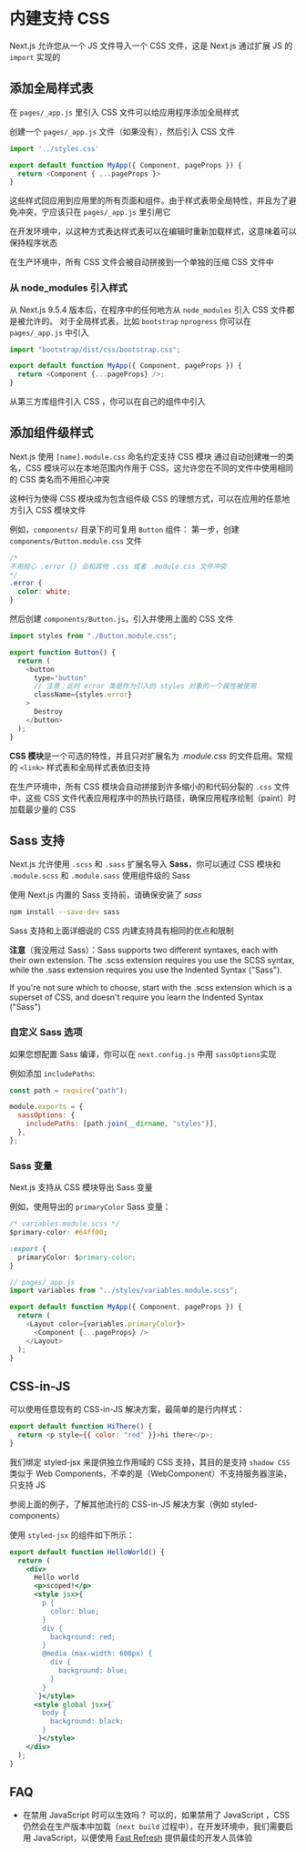 # 内建支持 CSS

Next.js 允许您从一个 JS 文件导入一个 CSS 文件，这是 Next.js 通过扩展 JS 的 `import` 实现的

## 添加全局样式表

在 `pages/_app.js` 里引入 CSS 文件可以给应用程序添加全局样式

创建一个 `pages/_app.js` 文件（如果没有），然后引入 CSS 文件

```js
import '../styles.css'

export default function MyApp({ Component, pageProps }) {
  return <Component { ...pageProps }>
}
```

这些样式回应用到应用里的所有页面和组件。由于样式表带全局特性，并且为了避免冲突，宁应该只在 `pages/_app.js` 里引用它

在开发环境中，以这种方式表达样式表可以在编辑时重新加载样式，这意味着可以保持程序状态

在生产环境中，所有 CSS 文件会被自动拼接到一个单独的压缩 CSS 文件中

### 从 node_modules 引入样式

从 Next.js 9.5.4 版本后，在程序中的任何地方从 `node_modules` 引入 CSS 文件都是被允许的。
对于全局样式表，比如 `bootstrap` `nprogress` 你可以在 `pages/_app.js` 中引入

```js
import "bootstrap/dist/css/bootstrap.css";

export default function MyApp({ Component, pageProps }) {
  return <Component {...pageProps} />;
}
```

从第三方库组件引入 CSS ，你可以在自己的组件中引入

## 添加组件级样式

Next.js 使用 `[name].module.css` 命名约定支持 CSS 模块
通过自动创建唯一的类名，CSS 模块可以在本地范围内作用于 CSS，这允许您在不同的文件中使用相同的 CSS 类名而不用担心冲突

这种行为使得 CSS 模块成为包含组件级 CSS 的理想方式，可以在应用的任意地方引入 CSS 模块文件

例如，`components/` 目录下的可复用 `Button` 组件：
第一步，创建 `components/Button.module.css` 文件

```css
/*
不用担心 .error {} 会和其他 .css 或者 .module.css 文件冲突
*/
.error {
  color: white;
}
```

然后创建 `components/Button.js`，引入并使用上面的 CSS 文件

```js
import styles from "./Button.module.css";

export function Button() {
  return (
    <button
      type="button"
      // 注意：此时 error 类是作为引入的 styles 对象的一个属性被使用
      className={styles.error}
    >
      Destroy
    </button>
  );
}
```

**CSS 模块**是一个可选的特性，并且只对扩展名为 _.module.css_ 的文件启用。常规的 `<link>` 样式表和全局样式表依旧支持

在生产环境中，所有 CSS 模块会自动拼接到许多缩小的和代码分裂的 `.css` 文件中，这些 CSS 文件代表应用程序中的热执行路径，确保应用程序绘制（paint）时加载最少量的 CSS

## Sass 支持

Next.js 允许使用 `.scss` 和 `.sass` 扩展名导入 **Sass**，你可以通过 CSS 模块和 `.module.scss` 和 `.module.sass` 使用组件级的 Sass

使用 Next.js 内置的 Sass 支持前，请确保安装了 _sass_

```sh
npm install --save-dev sass
```

Sass 支持和上面详细说的 CSS 内建支持具有相同的优点和限制

**注意**（我没用过 Sass）：Sass supports two different syntaxes, each with their own extension. The .scss extension requires you use the SCSS syntax, while the .sass extension requires you use the Indented Syntax ("Sass").

If you're not sure which to choose, start with the .scss extension which is a superset of CSS, and doesn't require you learn the Indented Syntax ("Sass")

### 自定义 Sass 选项

如果您想配置 Sass 编译，你可以在 `next.config.js` 中用 `sassOptions`实现

例如添加 `includePaths`:

```js
const path = require("path");

module.exports = {
  sassOptions: {
    includePaths: [path.join(__dirname, "styles")],
  },
};
```

### Sass 变量

Next.js 支持从 CSS 模块导出 Sass 变量

例如，使用导出的 `primaryColor` Sass 变量：

```css
/* variables.module.scss */
$primary-color: #64ff00;

:export {
  primaryColor: $primary-color;
}
```

```js
// pages/_app.js
import variables from "../styles/variables.module.scss";

export default function MyApp({ Component, pageProps }) {
  return (
    <Layout color={variables.primaryColor}>
      <Component {...pageProps} />
    </Layout>
  );
}
```

## CSS-in-JS

可以使用任意现有的 CSS-in-JS 解决方案，最简单的是行内样式：

```js
export default function HiThere() {
  return <p style={{ color: "red" }}>hi there</p>;
}
```

我们绑定 styled-jsx 来提供独立作用域的 CSS 支持，其目的是支持 `shadow CSS` 类似于 Web Components，不幸的是（WebComponent）不支持服务器渲染，只支持 JS

参阅上面的例子，了解其他流行的 CSS-in-JS 解决方案（例如 styled-components）

使用 `styled-jsx` 的组件如下所示：

```jsx
export default function HelloWorld() {
  return (
    <div>
      Hello world
      <p>scoped!</p>
      <style jsx>{`
        p {
          color: blue;
        }
        div {
          background: red;
        }
        @media (max-width: 600px) {
          div {
            background: blue;
          }
        }
      `}</style>
      <style global jsx>{`
        body {
          background: black;
        }
      `}</style>
    </div>
  );
}
```

## FAQ

- 在禁用 JavaScript 时可以生效吗？
  可以的，如果禁用了 JavaScript ，CSS 仍然会在生产版本中加载（`next build` 过程中），在开发环境中，我们需要启用 JavaScript，以便使用 [Fast Refresh]() 提供最佳的开发人员体验
